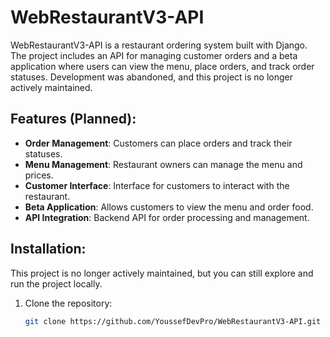 # WebRestaurantV3-API

WebRestaurantV3-API is a restaurant ordering system built with Django. The project includes an API for managing customer orders and a beta application where users can view the menu, place orders, and track order statuses. Development was abandoned, and this project is no longer actively maintained.

## Features (Planned):

- **Order Management**: Customers can place orders and track their statuses.
- **Menu Management**: Restaurant owners can manage the menu and prices.
- **Customer Interface**: Interface for customers to interact with the restaurant.
- **Beta Application**: Allows customers to view the menu and order food.
- **API Integration**: Backend API for order processing and management.

## Installation:

This project is no longer actively maintained, but you can still explore and run the project locally.

1. Clone the repository:
   ```bash
   git clone https://github.com/YoussefDevPro/WebRestaurantV3-API.git
